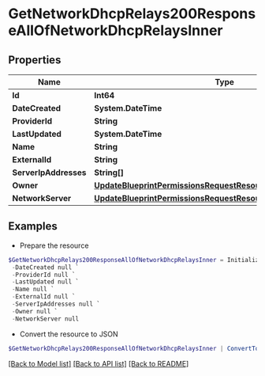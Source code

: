 # GetNetworkDhcpRelays200ResponseAllOfNetworkDhcpRelaysInner
## Properties

Name | Type | Description | Notes
------------ | ------------- | ------------- | -------------
**Id** | **Int64** |  | [optional] 
**DateCreated** | **System.DateTime** |  | [optional] 
**ProviderId** | **String** |  | [optional] 
**LastUpdated** | **System.DateTime** |  | [optional] 
**Name** | **String** |  | [optional] 
**ExternalId** | **String** |  | [optional] 
**ServerIpAddresses** | **String[]** |  | [optional] 
**Owner** | [**UpdateBlueprintPermissionsRequestResourcePermissionSitesInner**](UpdateBlueprintPermissionsRequestResourcePermissionSitesInner.md) |  | [optional] 
**NetworkServer** | [**UpdateBlueprintPermissionsRequestResourcePermissionSitesInner**](UpdateBlueprintPermissionsRequestResourcePermissionSitesInner.md) |  | [optional] 

## Examples

- Prepare the resource
```powershell
$GetNetworkDhcpRelays200ResponseAllOfNetworkDhcpRelaysInner = Initialize-PSOpenAPIToolsGetNetworkDhcpRelays200ResponseAllOfNetworkDhcpRelaysInner  -Id null `
 -DateCreated null `
 -ProviderId null `
 -LastUpdated null `
 -Name null `
 -ExternalId null `
 -ServerIpAddresses null `
 -Owner null `
 -NetworkServer null
```

- Convert the resource to JSON
```powershell
$GetNetworkDhcpRelays200ResponseAllOfNetworkDhcpRelaysInner | ConvertTo-JSON
```

[[Back to Model list]](../README.md#documentation-for-models) [[Back to API list]](../README.md#documentation-for-api-endpoints) [[Back to README]](../README.md)

